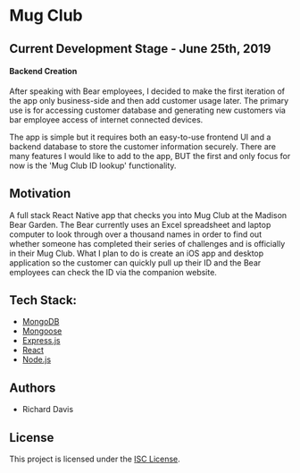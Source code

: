 # Mug Club

## Current Development Stage - June 25th, 2019
#### Backend Creation

After speaking with Bear employees, I decided to make the first iteration of the app only business-side and then add customer usage later. The primary use is for accessing customer database and generating new customers via bar employee access of internet connected devices.

The app is simple but it requires both an easy-to-use frontend UI and a backend database to store the customer information securely. There are many features I would like to add to the app, BUT the first and only focus for now is the 'Mug Club ID lookup' functionality.

## Motivation

A full stack React Native app that checks you into Mug Club at the Madison Bear Garden. The Bear currently uses an Excel spreadsheet and laptop computer to look through over a thousand names in order to find out whether someone has completed their series of challenges and is officially in their Mug Club. What I plan to do is create an iOS app and desktop application so the customer can quickly pull up their ID and the Bear employees can check the ID via the companion website.

## Tech Stack:
* [MongoDB](https://www.mongodb.com/)
* [Mongoose](https://mongoosejs.com/)
* [Express.js](https://expressjs.com/)
* [React](https://reactjs.org/)
* [Node.js](https://nodejs.org/en/)

## Authors
* Richard Davis

## License
This project is licensed under the [ISC License](https://opensource.org/licenses/ISC).
